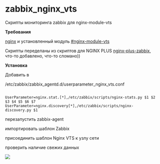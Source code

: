 # zabbix_nginx_vts
Скрипты мониторинга zabbix для nginx-module-vts

<b>Требования</b>


<a href="https://nginx.org/ru/">nginx</a> и установленный модуль <a href="https://github.com/vozlt/nginx-module-vts">#nginx-module-vts</a> 



Скрипты переделаны из скриптов для NGINX PLUS <a href="https://github.com/strannick-ru/nginx-plus-zabbix">nginx-plus-zabbix</a>, что-то добавлено, что-то сломано))

<b>Установка</b>

Добавить в 

/etc/zabbix/zabbix_agentd.d/userparameter_nginx_vts.conf



<code>
UserParameter=nginx.stat.[*],/etc/zabbix/scripts/nginx-stats.py $1 $2 $3 $4 $5 $6 $7
UserParameter=nginx.discovery[*],/etc/zabbix/scripts/nginx-discovery.py $1
</code>


перезапустить zabbix-agent

импортировать шаблон Zabbix

присоединить шаблон Nginx VTS к узлу сети

проверить наличие свежих данных


<img src="https://github.com/Vovanys/zabbix_nginx_vts/blob/master/img/lastdata.jpg?raw=true">